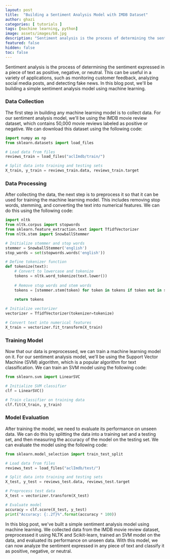 ```yaml
---
layout: post
title:  "Building a Sentiment Analysis Model with IMDB Dataset"
author: ghazi
categories: [ tutorials ]
tags: [machine learning, python]
image: assets/images/b8.jpg
description: "Sentiment analysis is the process of determining the sentiment expressed in a piece of text as positive, negative, or neutral."
featured: false
hidden: false
toc: false
---
```


Sentiment analysis is the process of determining the sentiment expressed in a piece of text as positive, negative, or neutral. This can be useful in a variety of applications, such as monitoring customer feedback, analyzing social media posts, and detecting fake news. In this blog post, we'll be building a simple sentiment analysis model using machine learning.

### Data Collection

The first step in building any machine learning model is to collect data. For our sentiment analysis model, we'll be using the IMDB movie review dataset, which contains 50,000 movie reviews labeled as positive or negative. We can download this dataset using the following code:

```python
import numpy as np
from sklearn.datasets import load_files

# Load data from files
reviews_train = load_files("aclImdb/train/")

# Split data into training and testing sets
X_train, y_train = reviews_train.data, reviews_train.target
```

### Data Processing

After collecting the data, the next step is to preprocess it so that it can be used for training the machine learning model. This includes removing stop words, stemming, and converting the text into numerical features. We can do this using the following code:

```python
import nltk
from nltk.corpus import stopwords
from sklearn.feature_extraction.text import TfidfVectorizer
from nltk.stem import SnowballStemmer

# Initialize stemmer and stop words
stemmer = SnowballStemmer('english')
stop_words = set(stopwords.words('english'))

# Define tokenizer function
def tokenize(text):
    # Convert to lowercase and tokenize
    tokens = nltk.word_tokenize(text.lower())
    
    # Remove stop words and stem words
    tokens = [stemmer.stem(token) for token in tokens if token not in stop_words]
    
    return tokens

# Initialize vectorizer
vectorizer = TfidfVectorizer(tokenizer=tokenize)

# Convert text into numerical features
X_train = vectorizer.fit_transform(X_train)
```

### Training Model

Now that our data is preprocessed, we can train a machine learning model on it. For our sentiment analysis model, we'll be using the Support Vector Machine (SVM) algorithm, which is a popular algorithm for text classification. We can train an SVM model using the following code:

```python
from sklearn.svm import LinearSVC

# Initialize SVM classifier
clf = LinearSVC()

# Train classifier on training data
clf.fit(X_train, y_train)
```

### Model Evaluation

After training the model, we need to evaluate its performance on unseen data. We can do this by splitting the data into a training set and a testing set, and then measuring the accuracy of the model on the testing set. We can evaluate the model using the following code:

```python
from sklearn.model_selection import train_test_split

# Load data from files
reviews_test = load_files("aclImdb/test/")

# Split data into training and testing sets
X_test, y_test = reviews_test.data, reviews_test.target

# Preprocess test data
X_test = vectorizer.transform(X_test)

# Evaluate model
accuracy = clf.score(X_test, y_test)
print("Accuracy: {:.2f}%".format(accuracy * 100))
```

In this blog post, we've built a simple sentiment analysis model using machine learning. We collected data from the IMDB movie review dataset, preprocessed it using NLTK and Scikit-learn, trained an SVM model on the data, and evaluated its performance on unseen data. With this model, we can now analyze the sentiment expressed in any piece of text and classify it as positive, negative, or neutral.